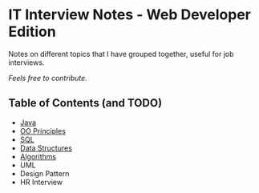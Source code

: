 # IT Interview Notes - Web Developer Edition

Notes on different topics that I have grouped together, useful for job interviews.

_Feels free to contribute._

## Table of Contents (and TODO)

- [Java](/Java.md)
- [OO Principles](/OO_Principles.md)
- [SQL](/SQL.md)
- [Data Structures](/Data_Structures.md)
- [Algorithms](/Algorithms.md)
- UML
- Design Pattern
- HR Interview